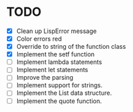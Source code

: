 # TODO

- [x] Clean up LispError message
- [x] Color errors red
- [x] Override to string of the function class
- [x] Implement the setf function
- [ ] Implement lambda statements
- [ ] Implement let statements
- [ ] Improve the parsing
- [ ] Implement support for strings.
- [ ] Implement the List data structure.
- [ ] Implement the quote function.

